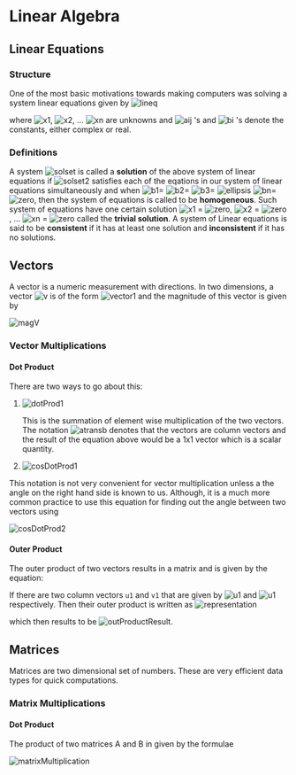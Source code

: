 # Linear Algebra

## Linear Equations

### Structure

One of the most basic motivations towards making computers was solving a system linear equations given by 
![lineq](http://mathurl.com/yacqpchy.png)

where ![x1](http://mathurl.com/2ga69bb.png), ![x2](http://mathurl.com/2cbdldp.png), ... ![xn](http://mathurl.com/3ac5npr.png) are unknowns and ![aij](http://mathurl.com/nb755rs.png) 's and ![bi](http://mathurl.com/y94hxh5j.png) 's  denote the constants, either complex or real. 

### Definitions
A system ![solset](http://mathurl.com/yc9hspko.png) is called a **solution** of the above system of linear equations if ![solset2](http://mathurl.com/yckmsc45.png) satisfies each of the eqations in our system of linear equations simultaneously and when ![b1=](http://mathurl.com/yd44a5r8.png) ![b2=](http://mathurl.com/y7l9ygqn.png) ![b3=](http://mathurl.com/y9ld77ug.png) ![ellipsis](http://mathurl.com/3dfnuhs.png) ![bn=](http://mathurl.com/y7fzg8ng.png) ![zero](http://mathurl.com/2vzzs3z.png), then the system of equations is called to be **homogeneous**. Such system of equations have one certain solution ![x1](http://mathurl.com/2ga69bb.png) = ![zero](http://mathurl.com/2vzzs3z.png), ![x2](http://mathurl.com/2cbdldp.png) = ![zero](http://mathurl.com/2vzzs3z.png), ... ![xn](http://mathurl.com/3ac5npr.png) = ![zero](http://mathurl.com/2vzzs3z.png) called the **trivial solution**. A system of Linear equations is said to be **consistent** if it has at least one solution and **inconsistent** if it has no solutions.



## Vectors

A vector is a numeric measurement with directions. In two dimensions, a vector ![v](http://mathurl.com/36zvquj.png) is of the form ![vector1](http://mathurl.com/y93w4hhl.png) and the magnitude of this vector is given by 

![magV](http://mathurl.com/y8nt6wqb.png) 

### Vector Multiplications
#### Dot Product 

There are two ways to go about this:

1. ![dotProd1](http://mathurl.com/y9qc43b6.png)

	This is the summation of element wise multiplication of the two vectors. The notation ![atransb](http://mathurl.com/y7wgs22g.png) denotes that the vectors are column vectors and the result of the equation above would be a 1x1 vector which is a scalar quantity. 
	
2. ![cosDotProd1](http://mathurl.com/ycpoyuxb.png)
	
This notation is not very convenient for vector multiplication unless a the angle on the right hand side is known to us. Although, it is a much more common practice to use this equation for finding out the angle between two vectors using 
	
![cosDotProd2](http://mathurl.com/yd35x774.png)
		
#### Outer Product
The outer product of two vectors results in a matrix and is given by the equation:

If there are two column vectors `u1` and `v1` that are given by ![u1](http://mathurl.com/ybqz6wvv.png) and ![u1](http://mathurl.com/y7y5yr4e.png) respectively. Then their outer product is written as ![representation](http://mathurl.com/ycex27tr.png)

which then results to be ![outProductResult](http://mathurl.com/y7kgwn2n.png).

## Matrices

Matrices are two dimensional set of numbers. These are very efficient data types for quick computations.

### Matrix Multiplications


#### Dot Product
The product of two matrices A and B in given by the formulae 

![matrixMultiplication](http://mathurl.com/ycnfztus.png)


